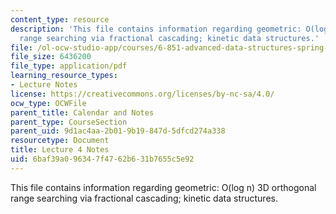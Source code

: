 ```yaml
---
content_type: resource
description: 'This file contains information regarding geometric: O(log n) 3D orthogonal
  range searching via fractional cascading; kinetic data structures.'
file: /ol-ocw-studio-app/courses/6-851-advanced-data-structures-spring-2012/6baf39a096347f4762b631b7655c5e92_MIT6_851S12_Lec4.pdf
file_size: 6436200
file_type: application/pdf
learning_resource_types:
- Lecture Notes
license: https://creativecommons.org/licenses/by-nc-sa/4.0/
ocw_type: OCWFile
parent_title: Calendar and Notes
parent_type: CourseSection
parent_uid: 9d1ac4aa-2b01-9b19-847d-5dfcd274a338
resourcetype: Document
title: Lecture 4 Notes
uid: 6baf39a0-9634-7f47-62b6-31b7655c5e92
---
```

This file contains information regarding geometric: O(log n) 3D orthogonal range searching via fractional cascading; kinetic data structures.